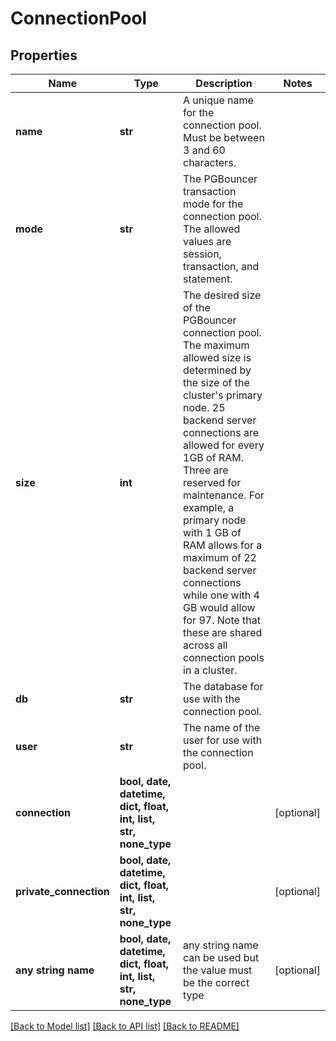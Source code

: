 # ConnectionPool


## Properties
Name | Type | Description | Notes
------------ | ------------- | ------------- | -------------
**name** | **str** | A unique name for the connection pool. Must be between 3 and 60 characters. | 
**mode** | **str** | The PGBouncer transaction mode for the connection pool. The allowed values are session, transaction, and statement. | 
**size** | **int** | The desired size of the PGBouncer connection pool. The maximum allowed size is determined by the size of the cluster&#39;s primary node. 25 backend server connections are allowed for every 1GB of RAM. Three are reserved for maintenance. For example, a primary node with 1 GB of RAM allows for a maximum of 22 backend server connections while one with 4 GB would allow for 97. Note that these are shared across all connection pools in a cluster. | 
**db** | **str** | The database for use with the connection pool. | 
**user** | **str** | The name of the user for use with the connection pool. | 
**connection** | **bool, date, datetime, dict, float, int, list, str, none_type** |  | [optional] 
**private_connection** | **bool, date, datetime, dict, float, int, list, str, none_type** |  | [optional] 
**any string name** | **bool, date, datetime, dict, float, int, list, str, none_type** | any string name can be used but the value must be the correct type | [optional]

[[Back to Model list]](../README.md#documentation-for-models) [[Back to API list]](../README.md#documentation-for-api-endpoints) [[Back to README]](../README.md)


